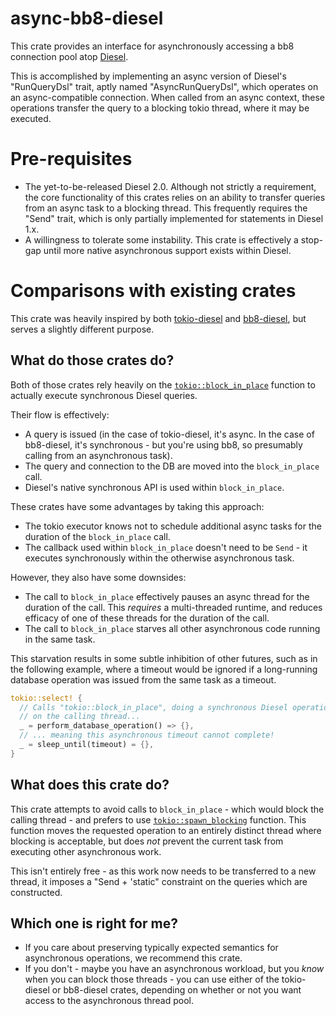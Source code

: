 # async-bb8-diesel

This crate provides an interface for asynchronously accessing a bb8 connection
pool atop [Diesel](https://github.com/diesel-rs/diesel).

This is accomplished by implementing an async version
of Diesel's "RunQueryDsl" trait, aptly named "AsyncRunQueryDsl",
which operates on an async-compatible connection. When called
from an async context, these operations transfer the query
to a blocking tokio thread, where it may be executed.

# Pre-requisites

- The yet-to-be-released Diesel 2.0. Although not strictly a requirement, the
  core functionality of this crates relies on an ability to transfer queries
  from an async task to a blocking thread. This frequently requires the "Send"
  trait, which is only partially implemented for statements in Diesel 1.x.
- A willingness to tolerate some instability. This crate is effectively a
  stop-gap until more native asynchronous support exists within Diesel.

# Comparisons with existing crates

This crate was heavily inspired by both
[tokio-diesel](https://github.com/mehcode/tokio-diesel) and
[bb8-diesel](https://github.com/overdrivenpotato/bb8-diesel), but serves a
slightly different purpose.

## What do those crates do?

Both of those crates rely heavily on the
[`tokio::block_in_place`](https://docs.rs/tokio/1.10.1/tokio/task/fn.block_in_place.html)
function to actually execute synchronous Diesel queries.

Their flow is effectively:
- A query is issued (in the case of tokio-diesel, it's async. In the case
of bb8-diesel, it's synchronous - but you're using bb8, so presumably
calling from an asynchronous task).
- The query and connection to the DB are moved into the `block_in_place` call.
- Diesel's native synchronous API is used within `block_in_place`.

These crates have some advantages by taking this approach:
- The tokio executor knows not to schedule additional async tasks for the
  duration of the `block_in_place` call.
- The callback used within `block_in_place` doesn't need to be `Send` - it
  executes synchronously within the otherwise asynchronous task.

However, they also have some downsides:
- The call to `block_in_place` effectively pauses an async thread for the
  duration of the call. This *requires* a multi-threaded runtime, and reduces
  efficacy of one of these threads for the duration of the call.
- The call to `block_in_place` starves all other asynchronous code running in
  the same task.

This starvation results in some subtle inhibition of other futures, such as in
the following example, where a timeout would be ignored if a long-running
database operation was issued from the same task as a timeout.

```rust
tokio::select! {
  // Calls "tokio::block_in_place", doing a synchronous Diesel operation
  // on the calling thread...
  _ = perform_database_operation() => {},
  // ... meaning this asynchronous timeout cannot complete!
  _ = sleep_until(timeout) = {},
}
```

## What does this crate do?

This crate attempts to avoid calls to `block_in_place` - which would block the
calling thread - and prefers to use
[`tokio::spawn_blocking`](https://docs.rs/tokio/1.10.1/tokio/task/fn.spawn_blocking.html)
function. This function moves the requested operation to an entirely distinct
thread where blocking is acceptable, but does *not* prevent the current task
from executing other asynchronous work.

This isn't entirely free - as this work now needs to be transferred to a new
thread, it imposes a "Send + 'static" constraint on the queries which are
constructed.

## Which one is right for me?

- If you care about preserving typically expected semantics for asynchronous
  operations, we recommend this crate.
- If you don't - maybe you have an asynchronous workload, but you *know*
  when you can block those threads - you can use either of the
  tokio-diesel or bb8-diesel crates, depending on whether or not you
  want access to the asynchronous thread pool.

